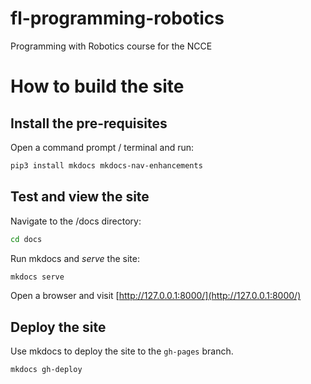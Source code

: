 # fl-programming-robotics
Programming with Robotics course for the NCCE

# How to build the site

## Install the pre-requisites

Open a command prompt / terminal and run:

```bash
pip3 install mkdocs mkdocs-nav-enhancements
```

## Test and view the site

Navigate to the /docs directory:

```bash
cd docs
```

Run mkdocs and *serve* the site:

```bash
mkdocs serve
```

Open a browser and visit [http://127.0.0.1:8000/](http://127.0.0.1:8000/)

## Deploy the site

Use mkdocs to deploy the site to the `gh-pages` branch.

```bash
mkdocs gh-deploy
```